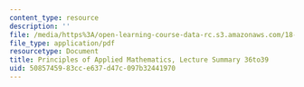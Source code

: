 ```yaml
---
content_type: resource
description: ''
file: /media/https%3A/open-learning-course-data-rc.s3.amazonaws.com/18-311-principles-of-applied-mathematics-spring-2014/5085745983cce637d47c097b32441970_MIT18_311S14_Lecture36to39.pdf
file_type: application/pdf
resourcetype: Document
title: Principles of Applied Mathematics, Lecture Summary 36to39
uid: 50857459-83cc-e637-d47c-097b32441970
---
```

